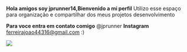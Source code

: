 **Hola amigos soy jprunner14,Bienvenido a mi perfil**
Utilizo  esse espaço para organização e compartilhar dos meus projetos desenvolvimento

**Para voce entra em contato comigo**
@jprunner **Instagram**
ferreirajoao44316@gmail.com :)

![](https://media1.tenor.com/m/KJK1qOeypw8AAAAC/luciano-luciano-neves.gif)
